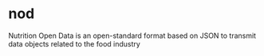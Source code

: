 # nod
Nutrition Open Data is an open-standard format based on JSON to transmit data objects related to the food industry
